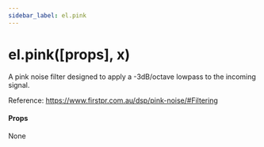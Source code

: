 ```yaml
---
sidebar_label: el.pink
---
```


# el.pink([props], x)

A pink noise filter designed to apply a -3dB/octave lowpass to the incoming signal.

Reference: https://www.firstpr.com.au/dsp/pink-noise/#Filtering

#### Props

None
